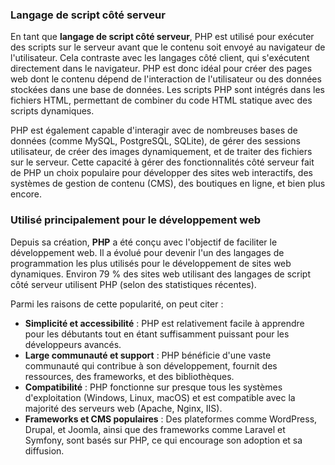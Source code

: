 ### Langage de script côté serveur

En tant que **langage de script côté serveur**, PHP est utilisé pour exécuter des scripts sur le serveur avant que le contenu soit envoyé au navigateur de l'utilisateur. Cela contraste avec les langages côté client, qui s'exécutent directement dans le navigateur. PHP est donc idéal pour créer des pages web dont le contenu dépend de l'interaction de l'utilisateur ou des données stockées dans une base de données. Les scripts PHP sont intégrés dans les fichiers HTML, permettant de combiner du code HTML statique avec des scripts dynamiques.

PHP est également capable d'interagir avec de nombreuses bases de données (comme MySQL, PostgreSQL, SQLite), de gérer des sessions utilisateur, de créer des images dynamiquement, et de traiter des fichiers sur le serveur. Cette capacité à gérer des fonctionnalités côté serveur fait de PHP un choix populaire pour développer des sites web interactifs, des systèmes de gestion de contenu (CMS), des boutiques en ligne, et bien plus encore.

### Utilisé principalement pour le développement web

Depuis sa création, **PHP** a été conçu avec l'objectif de faciliter le développement web. Il a évolué pour devenir l'un des langages de programmation les plus utilisés pour le développement de sites web dynamiques. Environ 79 % des sites web utilisant des langages de script côté serveur utilisent PHP (selon des statistiques récentes).

Parmi les raisons de cette popularité, on peut citer :

- **Simplicité et accessibilité** : PHP est relativement facile à apprendre pour les débutants tout en étant suffisamment puissant pour les développeurs avancés.
- **Large communauté et support** : PHP bénéficie d'une vaste communauté qui contribue à son développement, fournit des ressources, des frameworks, et des bibliothèques.
- **Compatibilité** : PHP fonctionne sur presque tous les systèmes d'exploitation (Windows, Linux, macOS) et est compatible avec la majorité des serveurs web (Apache, Nginx, IIS).
- **Frameworks et CMS populaires** : Des plateformes comme WordPress, Drupal, et Joomla, ainsi que des frameworks comme Laravel et Symfony, sont basés sur PHP, ce qui encourage son adoption et sa diffusion.